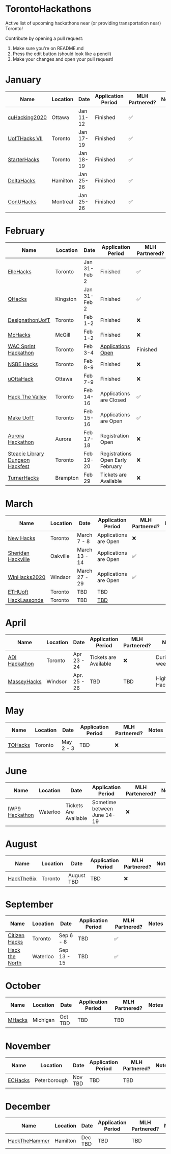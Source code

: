 # TorontoHackathons
Active list of upcoming hackathons near (or providing transportation near) Toronto!

Contribute by opening a pull request:
1. Make sure you're on README.md
2. Press the edit button (should look like a pencil)
3. Make your changes and open your pull request!

# January

| Name  |  Location | Date | Application Period | MLH Partnered? | Notes |
|---|---|---|---|---|---|
| [cuHacking2020](https://cuhacking.com/) | Ottawa | Jan 11-12 | Finished | :white_check_mark: |
| [UofTHacks VII](https://uofthacks.com/) | Toronto | Jan 17-19 | Finished | :white_check_mark: |
| [StarterHacks](https://www.starterhacks.ca) | Toronto | Jan 18-19 | Finished | :white_check_mark: |
| [DeltaHacks](https://www.deltahacks.com/) | Hamilton | Jan 25-26 | Finished | :white_check_mark: |
| [ConUHacks](https://conuhacks.io)  | Montreal | Jan 25-26 | Finished | :white_check_mark: |

# February

| Name  | Location | Date | Application Period | MLH Partnered? | Notes |
|---|---|---|---|---|---|
| [ElleHacks](https://ellehacks.com/) | Toronto | Jan 31-Feb 2 | Finished | :white_check_mark: | Only Girls
| [QHacks](https://qhacks.io/)  | Kingston | Jan 31-Feb 2 | Finished |  :white_check_mark: |
| [DesignathonUofT](https://www.eventbrite.com/e/designathon-uoft-2020-tickets-84530550151/) | Toronto | Feb 1-2 | Finished | :x: | Focused on Design |
| [McHacks](https://mchacks.ca/) | McGill | Feb 1-2 | Finished | :x: |
| [WAC Sprint Hackathon](https://www.eventbrite.com/e/sprint-hackathon-tickets-89766789885) | Toronto | Feb 3-4 | [Applications Open](http://worldaffairs.ucc.on.ca/wacathon/index.html) | Finished  | :x: |
| [NSBE Hacks](http://www.nsbehacksuoft.ca)  | Toronto | Feb 8-9 | Finished | :x: |
| [uOttaHack](https://2020.uottahack.ca/) | Ottawa | Feb 7-9 | Finished | :x: | Bus to Waterloo |
| [Hack The Valley](https://hackthevalley.io/)  | Toronto | Feb 14-16 | Applications are Closed | :white_check_mark: |
| [Make UofT](https://ieee.utoronto.ca/makeuoft/)  | Toronto | Feb 15-16 | Applications are Open | :white_check_mark: |
| [Aurora Hackathon](https://www.eventbrite.ca/e/aurora-hackathon-tickets-86600352987) | Aurora | Feb 17-18 | Registration Open | :x: | Ages 16-19, during weekdays | 
| [Steacie Library Dungeon Hackfest](https://hackfest.library.yorku.ca/2020/) | Toronto | Feb 19-20 | Registrations Open Early February | :x: |
| [TurnerHacks](https://turnerhacks.com/)  | Brampton | Feb 29 | Tickets are Available | :x: | Highschool Hackathon |


# March

| Name  |  Location | Date | Application Period | MLH Partnered? | Notes |
|---|---|---|---|---|---|
| [New Hacks](http://www.newhacks.ca/)  | Toronto | March 7 - 8 | Applications are Open | :x: |
| [Sheridan Hackville]( https://www.hackville.io/)  | Oakville | March 13 - 14 | Applications are Open | :white_check_mark: |
| [WinHacks2020](https://winhacks.ca/) | Windsor | March 27 - 29 | Applications are Open | :white_check_mark: |
| [ETHUoft](https://www.ethuoft.ca) | Toronto | TBD | TBD | 
| [HackLassonde](http://hacklassonde.ca/)  | Toronto | TBD | [TBD](https://www.facebook.com/hacklassonde/photos/a.1624337027866972/2102961226671214/) |   |


# April

| Name  |  Location | Date | Application Period | MLH Partnered? | Notes |
|---|---|---|---|---|---|
| [ADI Hackathon](https://eventchain.io/event-details/f9c7436eb38559d1bed413bfcf810597/ADI_Toronto_Summit_and_Hackathon) | Toronto | Apr 23 - 24 | Tickets are Available | :x: | During weekdays |
| [MasseyHacks](https://masseyhacks.ca/)  | Windsor | Apr. 25 - 26 | TBD | TBD | Highschool Hackathon 

# May

| Name  |  Location | Date | Application Period | MLH Partnered? | Notes |
|---|---|---|---|---|---|
| [TOHacks](https://www.tohacks.ca/) | Toronto | May 2 - 3 | TBD | :x: |

# June

| Name  |  Location | Date | Application Period | MLH Partenered? | Notes |
|---|---|---|---|---|---|
| [IWP9 Hackathon](https://www.eventbrite.com/e/iwp9-2020-tickets-87082440925) | Waterloo | Tickets Are Available | Sometime between June 14-19 | :x: |

# August

| Name  |  Location | Date | Application Period | MLH Partnered? | Notes |
|---|---|---|---|---|---|
| [HackThe6ix](https://www.hackthe6ix.ca/) | Toronto | August TBD | TBD | :x: |


# September
 
| Name  |  Location | Date | Application Period | MLH Partnered? | Notes |
|---|---|---|---|---|---|
| [Citizen Hacks](https://www.citizenhacks.com/) | Toronto | Sep 6 - 8 | TBD | :white_check_mark: |
| [Hack the North](https://hackthenorth.com/) | Waterloo | Sep 13 - 15 | TBD | :white_check_mark: |
 
# October

| Name  |  Location | Date | Application Period | MLH Partnered? | Notes |
|---|---|---|---|---|---|
| [MHacks](https://mhacks.org) | Michigan | Oct TBD | TBD | TBD |

# November

| Name  |  Location | Date | Application Period | MLH Partnered? | Notes |
|---|---|---|---|---|---|
| [ECHacks](https://echacks.dev) | Peterborough | Nov TBD | TBD | TBD |
 
# December

| Name  |  Location | Date | Application Period | MLH Partnered? | Notes |
|---|---|---|---|---|---|
| [HackTheHammer](https://hackthehammer.com) | Hamilton | Dec TBD | TBD | TBD |




